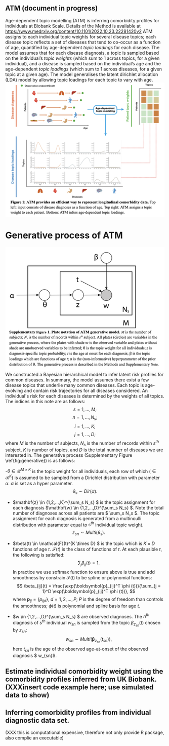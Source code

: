 ## ATM (document in progress)
Age-dependent topic modelling (ATM) is inferring comorbidity profiles for individuals at Biobank Scale. Details of the Method is available at https://www.medrxiv.org/content/10.1101/2022.10.23.22281420v2 
ATM assigns to each individual topic weights for several disease topics; each disease topic reflects a set of diseases that tend to co-occur as a function of age, quantified by age-dependent *topic loadings* for each disease. The model assumes that for each disease diagnosis, a topic is sampled based on the individual’s *topic weights* (which sum to 1 across topics, for a given individual), and a disease is sampled based on the individual’s age and the age-dependent *topic loadings* (which sum to 1 across diseases, for a given topic at a given age). The model generalises the latent dirichlet allocation (LDA) model by allowing topic loadings for each topic to vary with age. 
![My Image](ATM_schematic.png)

# Generative process of ATM
![My Image](ATM_generative_process.png)
We constructed a Bayesian hierarchical model to infer latent risk profiles for common diseases.  In summary, the model assumes there exist a few disease topics that underlie many common diseases.  Each topic is age-evolving and contain risk trajectories for all diseases considered. An individual's risk for each diseases is determined by the weights of all topics. The indices in this note are as follows:
$$ s= 1,...,M; $$
$$ n= 1,...,N_s; $$
$$ i= 1,...,K; $$
$$ j= 1,...,D; $$
where $M$ is the number of subjects, $N_s$ is the number of records within $s^{th}$ subject, $K$ is number of topics, and $D$ is the total number of diseases we are interested in.
The generative process (Supplementary Figure \ref{fig:generative}) is as follows: 

-$\theta \in \mathcal{R}^{M \times K}$ is the topic weight for all individuals, each row of which ($\in \mathcal{R}^{K}$) is assumed to be sampled from a Dirichlet distribution with parameter $\alpha$. $\alpha$ is set as a hyper parameter.
$$ \theta_s \sim Dir(\alpha).$$

- $\mathbf{z} \in \{1,2,...,K\}^{\sum_s N_s} $ is the topic assignment for each diagnosis $\mathbf{w}  \in \{1,2,...,D\}^{\sum_s N_s} $. Note the total number of diagnoses across all patients are $ \sum_s N_s $. The topic assignment for each diagnosis is generated from a multinoulli distribution with parameter equal to $s^{th}$ individual topic weight. 
$$ z_{sn} \sim Multi(\theta_s). $$

- $\beta(t) \in \mathcal{F}(t)^{K \times D} $ is the topic which is $K \times D$ functions of age $t$. $\mathcal{F}(t)$ is the class of functions of $t$. At each plausible $t$, the following is satisfied:
$$ \sum_j \beta_{ij}(t) = 1. $$
In practice we use softmax function to ensure above is true and add smoothness by constrain $\mathcal{F}(t)$ to be spline or polynomial functions:
$$ \beta_{ij}(t) = \frac{\exp(\boldsymbol{p}_{ij}^T \phi (t))}{\sum_{j = 1}^D \exp(\boldsymbol{p}_{ij}^T \phi (t))}, $$
where $\boldsymbol{p}_{ij} = \{ p_{ijd} \}, \; d = 1,2,...,P$; $P$ is the degree of freedom than controls the smoothness; $\phi (t)$ is polynomial and spline basis for age $t$.

- $w \in \{1,2,...,D\}^{\sum_s N_s} $ are observed diagnoses. The $n^{th}$ diagnosis of $s^{th}$ individual $w_{sn}$ is sampled from the topic $\beta_{z_{sn}}(t)$ chosen by $z_{sn}$:
$$ w_{sn} \sim Multi(\boldsymbol{\beta}_{z_{sn}}(t_{sn})), $$
here $t_{sn}$ is the age of the observed age-at-onset of the observed diagnosis $ w_{sn}$.

## Estimate individual comorbidity weight using the comorbidity profiles inferred from UK Biobank.(XXXinsert code example here; use simulated data to show)

## Inferring comorbidity profiles from individual diagnostic data set. 
(XXX this is computational expensive, therefore not only provide R package, also complie an executable)
